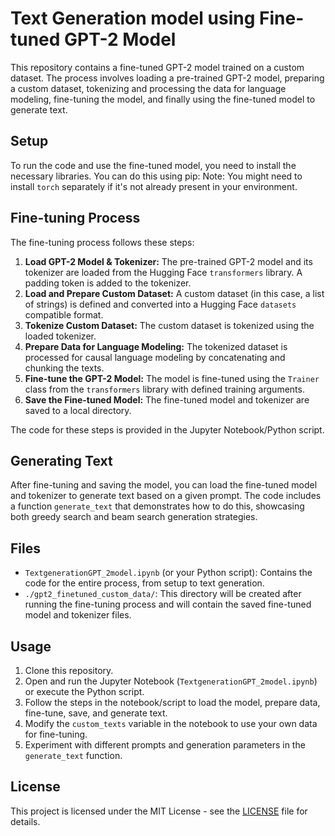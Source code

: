 # Text Generation model using Fine-tuned GPT-2 Model

This repository contains a fine-tuned GPT-2 model trained on a custom dataset. The process involves loading a pre-trained GPT-2 model, preparing a custom dataset, tokenizing and processing the data for language modeling, fine-tuning the model, and finally using the fine-tuned model to generate text.

## Setup

To run the code and use the fine-tuned model, you need to install the necessary libraries. You can do this using pip:
Note: You might need to install `torch` separately if it's not already present in your environment.

## Fine-tuning Process

The fine-tuning process follows these steps:

1.  **Load GPT-2 Model & Tokenizer:** The pre-trained GPT-2 model and its tokenizer are loaded from the Hugging Face `transformers` library. A padding token is added to the tokenizer.
2.  **Load and Prepare Custom Dataset:** A custom dataset (in this case, a list of strings) is defined and converted into a Hugging Face `datasets` compatible format.
3.  **Tokenize Custom Dataset:** The custom dataset is tokenized using the loaded tokenizer.
4.  **Prepare Data for Language Modeling:** The tokenized dataset is processed for causal language modeling by concatenating and chunking the texts.
5.  **Fine-tune the GPT-2 Model:** The model is fine-tuned using the `Trainer` class from the `transformers` library with defined training arguments.
6.  **Save the Fine-tuned Model:** The fine-tuned model and tokenizer are saved to a local directory.

The code for these steps is provided in the Jupyter Notebook/Python script.

## Generating Text

After fine-tuning and saving the model, you can load the fine-tuned model and tokenizer to generate text based on a given prompt. The code includes a function `generate_text` that demonstrates how to do this, showcasing both greedy search and beam search generation strategies.

## Files

*   `TextgenerationGPT_2model.ipynb` (or your Python script): Contains the code for the entire process, from setup to text generation.
*   `./gpt2_finetuned_custom_data/`: This directory will be created after running the fine-tuning process and will contain the saved fine-tuned model and tokenizer files.

## Usage

1.  Clone this repository.
2.  Open and run the Jupyter Notebook (`TextgenerationGPT_2model.ipynb`) or execute the Python script.
3.  Follow the steps in the notebook/script to load the model, prepare data, fine-tune, save, and generate text.
4.  Modify the `custom_texts` variable in the notebook to use your own data for fine-tuning.
5.  Experiment with different prompts and generation parameters in the `generate_text` function.

## License

This project is licensed under the MIT License - see the [LICENSE](LICENSE) file for details.
